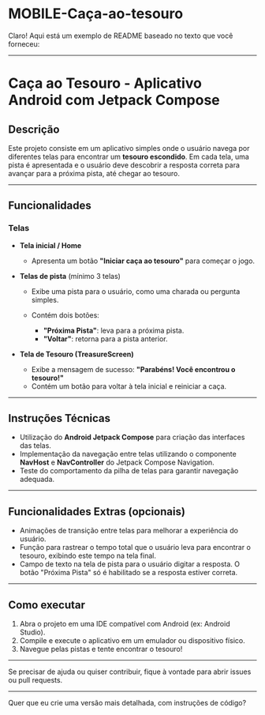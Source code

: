 # MOBILE-Caça-ao-tesouro

Claro! Aqui está um exemplo de README baseado no texto que você forneceu:

---

# Caça ao Tesouro - Aplicativo Android com Jetpack Compose

## Descrição

Este projeto consiste em um aplicativo simples onde o usuário navega por diferentes telas para encontrar um **tesouro escondido**. Em cada tela, uma pista é apresentada e o usuário deve descobrir a resposta correta para avançar para a próxima pista, até chegar ao tesouro.

---

## Funcionalidades

### Telas

* **Tela inicial / Home**

  * Apresenta um botão **"Iniciar caça ao tesouro"** para começar o jogo.

* **Telas de pista** (mínimo 3 telas)

  * Exibe uma pista para o usuário, como uma charada ou pergunta simples.
  * Contém dois botões:

    * **"Próxima Pista"**: leva para a próxima pista.
    * **"Voltar"**: retorna para a pista anterior.

* **Tela de Tesouro (TreasureScreen)**

  * Exibe a mensagem de sucesso: **"Parabéns! Você encontrou o tesouro!"**
  * Contém um botão para voltar à tela inicial e reiniciar a caça.

---

## Instruções Técnicas

* Utilização do **Android Jetpack Compose** para criação das interfaces das telas.
* Implementação da navegação entre telas utilizando o componente **NavHost** e **NavController** do Jetpack Compose Navigation.
* Teste do comportamento da pilha de telas para garantir navegação adequada.

---

## Funcionalidades Extras (opcionais)

* Animações de transição entre telas para melhorar a experiência do usuário.
* Função para rastrear o tempo total que o usuário leva para encontrar o tesouro, exibindo este tempo na tela final.
* Campo de texto na tela de pista para o usuário digitar a resposta. O botão "Próxima Pista" só é habilitado se a resposta estiver correta.

---

## Como executar

1. Abra o projeto em uma IDE compatível com Android (ex: Android Studio).
2. Compile e execute o aplicativo em um emulador ou dispositivo físico.
3. Navegue pelas pistas e tente encontrar o tesouro!

---

Se precisar de ajuda ou quiser contribuir, fique à vontade para abrir issues ou pull requests.

---

Quer que eu crie uma versão mais detalhada, com instruções de código?

